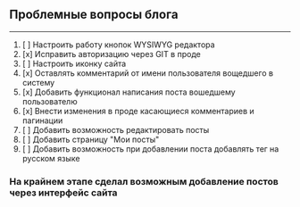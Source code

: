 ## Проблемные вопросы блога
___
1. [ ] Настроить работу кнопок WYSIWYG редактора
2. [x] Исправить авторизацию через GIT в проде
3. [ ] Настроить иконку сайта
4. [x] Оставлять комментарий от имени пользователя вощедшего в систему
5. [x] Добавить функционал написания поста вошедшему пользователю
6. [x] Внести изменения в проде касающиеся комментариев и пагинации
7. [ ] Добавить возможность редактировать посты
8. [ ] Добавить страницу "Мои посты"
9. [ ] Добавить возможность при добавлении поста добавлять тег на русском языке

### На крайнем этапе сделал возможным добавление постов через интерфейс сайта



